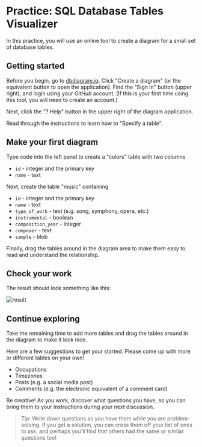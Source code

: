 # Practice: SQL Database Tables Visualizer

In this practice, you will use an online tool to create a diagram for a small
set of database tables.

## Getting started

Before you begin, go to [dbdiagram.io]. Click "Create a diagram" (or the
equivalent button to open the application). Find the "Sign in" button (upper
right), and login using your *GitHub* account. (If this is your first time using
this tool, you will need to create an account.)

Next, click the "? Help" button in the upper right of the diagram application.

Read through the instructions to learn how to "Specify a table".

## Make your first diagram

Type code into the left panel to create a "colors" table with two columns

* `id` - integer and the primary key
* `name` - text

Next, create the table "music" containing

* `id` - integer and the primary key
* `name` - text
* `type_of_work` - text (e.g. song, symphony, opera, etc.)
* `instrumental` - boolean
* `composition_year` - integer
* `composer` - text
* `sample` - blob

Finally, drag the tables around in the diagram area to make them easy to read
and understand the relationship.

## Check your work

The result should look something like this:

![result]

## Continue exploring

Take the remaining time to add more tables and drag the
tables around in the diagram to make it look nice.

Here are a few suggestions to get your started. Please come up with more or
different tables on your own!

* Occupations
* Timezones
* Posts (e.g. a social media post)
* Comments (e.g. the electronic equivalent of a comment card)

Be creative! As you work, discover what questions you have, so you can bring
them to your instructions during your next discussion.

> Tip: Write down questions as you have them while you are problem-solving. If
> you get a solution, you can cross them off your list of ones to ask, and
> perhaps you'll find that others had the same or similar questions too!


[dbdiagram.io]: https://dbdiagram.io/
[result]: https://appacademy-open-assets.s3.us-west-1.amazonaws.com/Modular-Curriculum/content/module-04/week-10/practices/sql-diagram-practice-colors-music.png